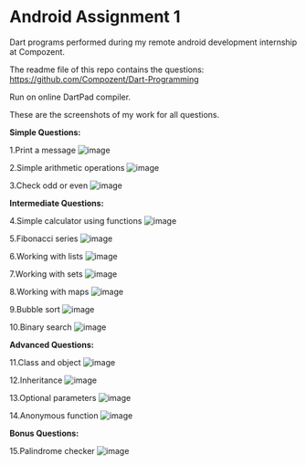 # Android Assignment 1
Dart programs performed during my remote android development internship at Compozent.

The readme file of this repo contains the questions: https://github.com/Compozent/Dart-Programming

Run on online DartPad compiler.

These are the screenshots of my work for all questions.

**Simple Questions:**

1.Print a message
![image](https://github.com/user-attachments/assets/c3d80db0-1856-4379-9ce7-6c204764f29d)

2.Simple arithmetic operations
![image](https://github.com/user-attachments/assets/20fc3130-8e74-4c81-8220-04c30bd3a469)

3.Check odd or even
![image](https://github.com/user-attachments/assets/9b440c45-8722-48e0-8a87-7b88842925bd)

**Intermediate Questions:**

4.Simple calculator using functions
![image](https://github.com/user-attachments/assets/d293b43d-9070-4338-97f1-cbab76ff3012)

5.Fibonacci series
![image](https://github.com/user-attachments/assets/b1a0f57c-717f-4327-9d9f-9cc91d73c4c5)

6.Working with lists
![image](https://github.com/user-attachments/assets/0a610171-a0e1-4a7d-9310-d4f3507bcb27)

7.Working with sets
![image](https://github.com/user-attachments/assets/ad9eb23f-201a-4ca3-bd68-677c01c77aaa)

8.Working with maps
![image](https://github.com/user-attachments/assets/d0d81984-d2e5-47fd-a9cc-109b025df118)

9.Bubble sort
![image](https://github.com/user-attachments/assets/1b53a400-b1b0-424e-9cab-a6fa44fdc6ea)

10.Binary search
![image](https://github.com/user-attachments/assets/b0c08b48-7de3-498a-83e5-3be41192eee4)

**Advanced Questions:**

11.Class and object
![image](https://github.com/user-attachments/assets/84dd5c34-2d9e-400b-a569-d38e660a1eb8)

12.Inheritance
![image](https://github.com/user-attachments/assets/3abb7dfd-3ac4-4ffa-9484-ce70190a81a9)

13.Optional parameters
![image](https://github.com/user-attachments/assets/f8e06324-114d-4224-9453-84f3667a4601)

14.Anonymous function
![image](https://github.com/user-attachments/assets/d9a5a83d-d23d-4cf9-8ebf-f392b186855a)

**Bonus Questions:**

15.Palindrome checker
![image](https://github.com/user-attachments/assets/61ee1569-8bf4-41eb-9d3e-ff4ddab34d16)
